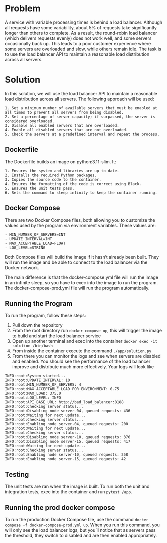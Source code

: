 # Problem
A service with variable processing times is behind a load balancer. Although all requests have some variability, about 5% of requests take significantly longer than others to complete. As a result, the round-robin load balancer (which delivers requests evenly) does not work well, and some servers occasionally back up. This leads to a poor customer experience where some servers are overloaded and slow, while others remain idle. The task is to use the load balancer API to maintain a reasonable load distribution across all servers.
# Solution
In this solution, we will use the load balancer API to maintain a reasonable load distribution across all servers. The following approach will be used:

	1. Set a minimum number of available servers that must be enabled at all times to prevent all servers from being disabled.
	2. Set a percentage of server capacity; if surpassed, the server is considered overloaded.
	3. Disable all enabled servers that are overloaded.
	4. Enable all disabled servers that are not overloaded.
	5. Check the servers at a predefined interval and repeat the process.

## Dockerfile
The Dockerfile builds an image on python:3.11-slim. It:

	1. Ensures the system and libraries are up to date.
	2. Installs the required Python packages.
	3. Copies the source code to the container.
	4. Ensures the formatting of the code is correct using Black.
	5. Ensures the unit tests pass.
	6. Sets the command to sleep infinity to keep the container running.

## Docker Compose

There are two Docker Compose files, both allowing you to customize the values used by the program via environment variables. These values are:
```      
- MIN_NUMBER_OF_SERVERS=INT
- UPDATE_INTERVAL=INT
- MAX_ACCEPTABLE_LOAD=FLOAT
- LOG_LEVEL=STRING
```

Both Compose files will build the image if it hasn’t already been built. They will run the image and be able to connect to the load balancer via the Docker network.

The main difference is that the docker-compose.yml file will run the image in an infinite sleep, so you have to exec into the image to run the program. The docker-compose-prod.yml file will run the program automatically.

## Running the Program
To run the program, follow these steps:
1. Pull down the repository
2. From the root directory run `docker compose up`, this will trigger the image to build and start the load balancer service
3. Open up another terminal and exec into the container `docker exec -it solution /bin/bash`
4. From inside the container execute the command `./app/solution.py`
5. From there you can monitor the logs and see when servers are disabled and enabled. You should see the performance of the load balancer improve and distribute much more effectively. Your logs will look like
```
INFO:root:System started...
INFO:root:UPDATE_INTERVAL: 10
INFO:root:MIN_NUMBER_OF_SERVERS: 4
INFO:root:MAX_ACCEPTABLE_LOAD_FOR_ENVIRONMENT: 0.75
INFO:root:MAX_LOAD: 375.0
INFO:root:LOG_LEVEL: INFO
INFO:root:API_BASE_URL: http://bad_load_balancer:8188
INFO:root:Checking server status...
INFO:root:Disabling node server-04, queued requests: 436
INFO:root:Waiting for next update...
INFO:root:Checking server status...
INFO:root:Enabling node server-04, queued requests: 200
INFO:root:Waiting for next update...
INFO:root:Checking server status...
INFO:root:Disabling node server-10, queued requests: 376
INFO:root:Disabling node server-15, queued requests: 417
INFO:root:Waiting for next update...
INFO:root:Checking server status...
INFO:root:Enabling node server-10, queued requests: 258
INFO:root:Enabling node server-15, queued requests: 42
```

## Testing
The unit tests are ran when the image is built. To run both the unit and integration tests, exec into the container and run `pytest /app`.

## Running the prod docker compose
To run the production Docker Compose file, use the command `docker compose -f docker-compose-prod.yml up`. When you run this command, you will only see the load balancer logs, but you’ll notice that as servers pass the threshold, they switch to disabled and are then enabled appropriately.



